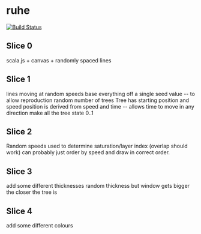 # ruhe

[![Build Status](https://travis-ci.org/eddsteel/ruhe.svg?branch=master)](https://travis-ci.org/eddsteel/ruhe)


## Slice 0
scala.js + canvas + randomly spaced lines

## Slice 1
lines moving at random speeds
base everything off a single seed value -- to allow reproduction
random number of trees
Tree has starting position and speed
position is derived from speed and time -- allows time to move in any direction
make all the tree state 0..1

## Slice 2
Random speeds used to determine saturation/layer index (overlap should work)
can probably just order by speed and draw in correct order.

## Slice 3
add some different thicknesses
random thickness but window gets bigger the closer the tree is

## Slice 4
add some different colours
